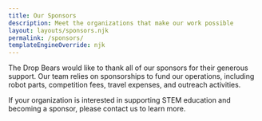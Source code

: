 ```yaml
---
title: Our Sponsors
description: Meet the organizations that make our work possible
layout: layouts/sponsors.njk
permalink: /sponsors/
templateEngineOverride: njk
---
```


The Drop Bears would like to thank all of our sponsors for their generous support. Our team relies on sponsorships to fund our operations, including robot parts, competition fees, travel expenses, and outreach activities.

If your organization is interested in supporting STEM education and becoming a sponsor, please contact us to learn more.
